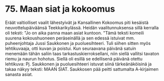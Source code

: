 


    
# 75. Maan siat ja kokoomus

Eräät valtiolliset vaalit lähestyivät ja Kansallinen Kokoomus piti kesäistä neuvottelupäiväänsä 
Teekkarikylässä. Heidän vaalitunnuksensa sillä kerralla oli teksti: "Jo on aika panna maan asiat 
kuntoon. "Tämä teksti komeili suurena kokoushuoneen peräseinällä ja sen edessä istuivat mm. 
puheenjohtaja Jussi Saukkonen ja puoluesihteeri. Tuli siihen sitten myös lehtikuvaaja, otti kuvan ja 
poistui. Kun seuraavana päivänä satuin menemään tähän saliin taas tarkastuskierroksellani, niin siellä 
vallitsi tavaton riemu ja naurun hohotus. Siellä oli esillä se edellisenä päivänä otettu lehtikuva: Pj. 
Saukkonen ja puoluesihteeri istuvat siinä tärkeänäköisinä ja takaa näkyy teksti: MAAN SIAT. 
Saukkosen pää peitti sattumalta A-kirjaimen sanasta asiat.
